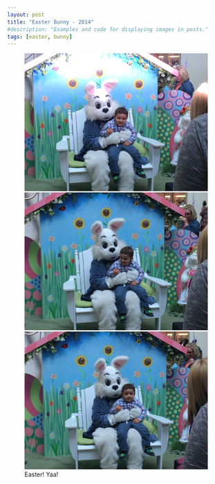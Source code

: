 ```yaml
---
layout: post
title: "Easter Bunny - 2014"
#description: "Examples and code for displaying images in posts."
tags: [easter, bunny]
---
```

<figure class="third">
	<img src="/uploads/2014/04/2014-04-18 11.14.07.jpg" alt="">
	<br />
	<img src="/uploads/2014/04/2014-04-18 11.14.08.jpg" alt="">
	<br />
	<img src="/uploads/2014/04/2014-04-18 11.14.10.jpg" alt="">
	<figcaption>Easter! Yaa!</figcaption>
</figure>
